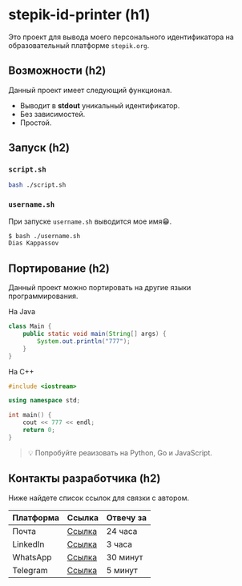 # stepik-id-printer (h1)
Это проект для вывода моего персонального идентификатора на образовательный платформе `stepik.org`.

## Возможности (h2)
Данный проект имеет следующий функционал.
- Выводит в **stdout** уникальный идентификатор.
- Без зависимостей.
- Простой.

## Запуск (h2)
### `script.sh` 
```bash
bash ./script.sh
```

### `username.sh`
При запуске `username.sh` выводится мое имя😁. 
```bash
$ bash ./username.sh
Dias Kappassov
```

## Портирование (h2)
Данный проект можно портировать на другие языки программирования.

На Java
```java
class Main {
    public static void main(String[] args) {
        System.out.println("777");
    }
}
```

На C++
```cpp
#include <iostream>

using namespace std;

int main() {
    cout << 777 << endl;
    return 0;
}
```

> :bulb: Попробуйте реаизовать на Python, Go и JavaScript.

## Контакты разработчика (h2)
Ниже найдете список ссылок для связки с автором.

| Платформа | Ссылка                              | Отвечу за |
| --------- | ----------------------------------- | --------- |
| Почта     | [Ссылка](https://github.com/Dias1c) | 24 часа   |
| LinkedIn  | [Ссылка](https://github.com/Dias1c) | 3 часа    |
| WhatsApp  | [Ссылка](https://github.com/Dias1c) | 30 минут  |
| Telegram  | [Ссылка](https://github.com/Dias1c) | 5 минут   |